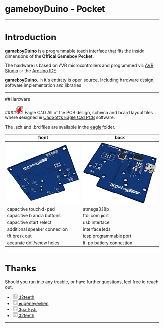 gameboyDuino - Pocket
==================

-------------

# Introduction

**gameboyDuino** is a programmable touch interface that fits the inside dimensions of the **Offical Gameboy Pocket**. 

The hardware is based on AVR microcontrollers and programmed via [AVR Studio](http://www.atmel.ca/microsite/atmel_studio6/) or the [Arduino IDE](http://arduino.cc/en/Main/Software)

**gameboyDuino.** in it's entirety is open source. Including hardware design, software implementation and libraries
***

##Hardware

####![Eagle Cad icon](images/eagle.png) Eagle CAD
All of the PCB design, schema and board layout files where designed in [CadSoft's Eagle Cad PCB](http://www.cadsoftusa.com/eagle-pcb-design-software/product-overview/?language=en) software.

The .sch and .brd files are available in the [eagle](https://github.com/32teeth/SparkyJr/tree/gh-pages/eagle) folder.

|  front | back  |
|---|---|
|  ![Front PCB](images/front.png) |  ![Back PCB](images/back.png) |
| capacitive touch d-pad  | atmega328p  |
| capacitive b and a buttons  |  ftdi com port |
| capacitive start select  |  usb interface |
| additional speaker connection  | interface leds  |
| tft break out | icsp programmable port  |
| accurate drill/screw holes | li-po battery connection  |

***
# Thanks
Should you run into any trouble, or have further questions, feel free to reach out.

* [![Facebook icon](images/fb.png) 32teeth](https://www.facebook.com/32teeth)
* [![Twitter icon](images/tw.png) eugeneyevhen](https://twitter.com/eugeneyevhen)
* [![Github icon](images/gh.png) SparkyJr](32teeth.github.io/SparkyJr)
* [![LinkedIn icon](images/li.png) 32teeth](http://ca.linkedin.com/in/32teeth)

***


